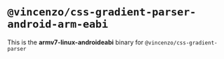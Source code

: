 # `@vincenzo/css-gradient-parser-android-arm-eabi`

This is the **armv7-linux-androideabi** binary for `@vincenzo/css-gradient-parser`
